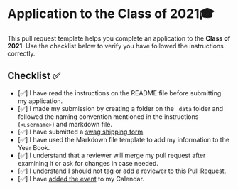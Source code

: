 # Application to the Class of 2021🎓

This pull request template helps you complete an application to the **Class of 2021**. Use the checklist below to verify you have followed the instructions correctly.

## Checklist ✅

-   [✅] I have read the instructions on the README file before submitting my application.
-   [✅] I made my submission by creating a folder on the `_data` folder and followed the naming convention mentioned in the instructions (`<username>`) and markdown file.
-   [✅] I have submitted a [swag shipping form](https://airtable.com/shrM5IigBuRFaj33H).
-   [✅] I have used the Markdown file template to add my information to the Year Book.
-   [✅] I understand that a reviewer will merge my pull request after examining it or ask for changes in case needed.
-   [✅] I understand I should not tag or add a reviewer to this Pull Request.
-   [✅] I have [added the event](http://www.google.com/calendar/event?action=TEMPLATE&dates=20210605T160000Z%2F20210605T173000Z&text=GitHub%20Graduation%20%F0%9F%8E%93&location=https%3A%2F%2Fwww.twitch.tv%2Fgithubeducation&details=) to my Calendar.
